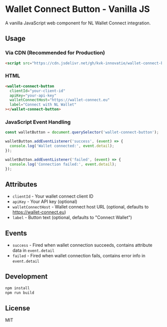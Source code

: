 # Wallet Connect Button - Vanilla JS

A vanilla JavaScript web component for NL Wallet Connect integration.

## Usage

### Via CDN (Recommended for Production)

```html
<script src="https://cdn.jsdelivr.net/gh/kvk-innovatie/wallet-connect-button-vanillajs@v1.0.0/wallet-connect-button.js"></script>
```

### HTML

```html
<wallet-connect-button
  clientId="your-client-id"
  apiKey="your-api-key"
  walletConnectHost="https://wallet-connect.eu"
  label="Connect with NL Wallet"
></wallet-connect-button>
```

### JavaScript Event Handling

```javascript
const walletButton = document.querySelector('wallet-connect-button');

walletButton.addEventListener('success', (event) => {
  console.log('Wallet connected:', event.detail);
});

walletButton.addEventListener('failed', (event) => {
  console.log('Connection failed:', event.detail);
});
```

## Attributes

- `clientId` - Your wallet connect client ID
- `apiKey` - Your API key (optional)
- `walletConnectHost` - Wallet connect host URL (optional, defaults to https://wallet-connect.eu)
- `label` - Button text (optional, defaults to "Connect Wallet")

## Events

- `success` - Fired when wallet connection succeeds, contains attribute data in `event.detail`
- `failed` - Fired when wallet connection fails, contains error info in `event.detail`

## Development

```bash
npm install
npm run build
```

## License

MIT